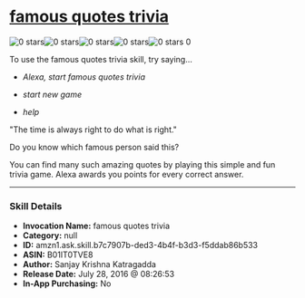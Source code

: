 # [famous quotes trivia](http://alexa.amazon.com/#skills/amzn1.ask.skill.b7c7907b-ded3-4b4f-b3d3-f5ddab86b533)
![0 stars](../../images/ic_star_border_black_18dp_1x.png)![0 stars](../../images/ic_star_border_black_18dp_1x.png)![0 stars](../../images/ic_star_border_black_18dp_1x.png)![0 stars](../../images/ic_star_border_black_18dp_1x.png)![0 stars](../../images/ic_star_border_black_18dp_1x.png) 0

To use the famous quotes trivia skill, try saying...

* *Alexa, start famous quotes trivia*

* *start new game*

* *help*

"The time is always right to do what is right." 

Do you know which famous person said this? 

You can find many such amazing quotes by playing this simple and fun trivia game. Alexa awards you points for every correct answer.

***

### Skill Details

* **Invocation Name:** famous quotes trivia
* **Category:** null
* **ID:** amzn1.ask.skill.b7c7907b-ded3-4b4f-b3d3-f5ddab86b533
* **ASIN:** B01IT0TVE8
* **Author:** Sanjay Krishna Katragadda
* **Release Date:** July 28, 2016 @ 08:26:53
* **In-App Purchasing:** No
